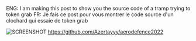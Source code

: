 ENG: I am making this post to show you the source code of a tramp trying to token grab 
FR: Je fais ce post pour vous montrer le code source d'un clochard qui essaie de token grab

![SCREENSHOT](https://user-images.githubusercontent.com/106327761/171034546-0f1d05e9-a51e-4dc4-9b0d-e9ffa5dfb343.png)
https://github.com/Azertayyy/aerodefence2022
